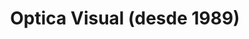 ---
title: "Optica Visual (desde 1989)"
url: /asuncion-paraguay/optica-visual-desde-1989-estados-unidos-34/
shop: óptico
---